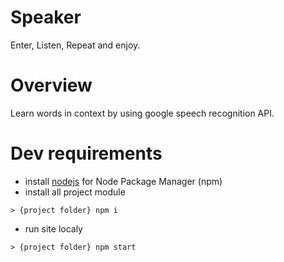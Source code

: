 # Speaker
Enter, Listen, Repeat and enjoy.
# Overview
Learn words in context by using google speech recognition API.

# Dev requirements
- install [nodejs](https://nodejs.org/en/) for Node Package Manager (npm)
- install all project module
```
> {project folder} npm i
```
- run site localy
```
> {project folder} npm start
```
